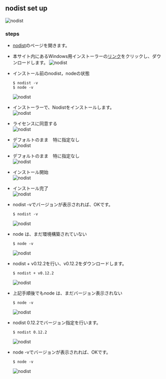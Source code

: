 ## nodist set up

![nodist](image/nodist/nodist-00.png)

### steps
- [nodist](https://github.com/marcelklehr/nodist)のページを開きます。
- 本サイト内にあるWindows用インストーラーの[リンク](https://github.com/nullivex/nodist/releases)をクリックし、ダウンロードします。
    ![nodist](image/nodist/nodist-01.png)

- インストール前のnodist，nodeの状態
    ```
    $ nodist -v
    $ node -v
    ```
    ![nodist](image/nodist/nodist-09.png)
- インストーラーで、Nodistをインストールします。  
    ![nodist](image/nodist/nodist-02.png)
- ライセンスに同意する  
    ![nodist](image/nodist/nodist-03.png)
- デフォルトのまま　特に指定なし  
    ![nodist](image/nodist/nodist-04.png)
- デフォルトのまま　特に指定なし  
    ![nodist](image/nodist/nodist-05.png)
- インストール開始  
    ![nodist](image/nodist/nodist-06.png)
- インストール完了  
    ![nodist](image/nodist/nodist-07.png)
- nodist -vでバージョンが表示されれば、OKです。
    ```
    $ nodist -v
    ```
    ![nodist](image/nodist/nodist-08.png)
- node は、まだ環境構築されていない
    ```
    $ node -v
    ```
    ![nodist](image/nodist/nodist-10.png)
- nodist + v0.12.2を行い、v0.12.2をダウンロードします。
    ```
    $ nodist + v0.12.2
    ```
    ![nodist](image/nodist/nodist-11.png)
- 上記手順後でもnode は、まだバージョン表示されない
    ```
    $ node -v
    ```
    ![nodist](image/nodist/nodist-12.png)
- nodist 0.12.2でバージョン指定を行います。
    ```
    $ nodist 0.12.2
    ```
    ![nodist](image/nodist/nodist-13.png)
- node -vでバージョンが表示されれば、OKです。
    ```
    $ node -v
    ```
    ![nodist](image/nodist/nodist-14.png)
